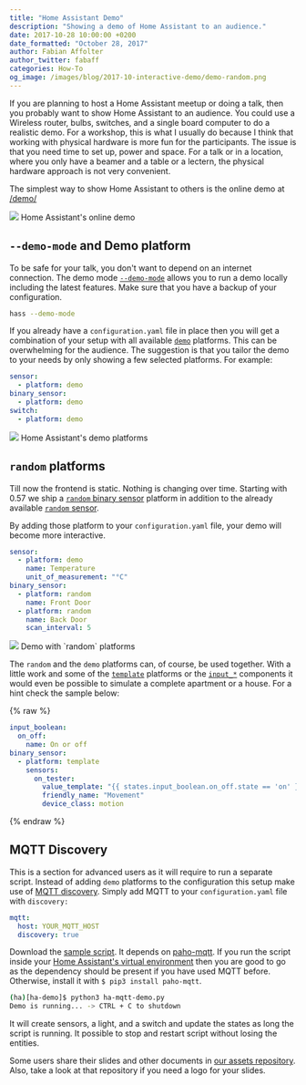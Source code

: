```yaml
---
title: "Home Assistant Demo"
description: "Showing a demo of Home Assistant to an audience."
date: 2017-10-28 10:00:00 +0200
date_formatted: "October 28, 2017"
author: Fabian Affolter
author_twitter: fabaff
categories: How-To
og_image: /images/blog/2017-10-interactive-demo/demo-random.png
---
```


If you are planning to host a Home Assistant meetup or doing a talk, then you probably want to show Home Assistant to an audience. You could use a Wireless router, bulbs, switches, and a single board computer to do a realistic demo. For a workshop, this is what I usually do because I think that working with physical hardware is more fun for the participants. The issue is that you need time to set up, power and space. For a talk or in a location, where you only have a beamer and a table or a lectern, the physical hardware approach is not very convenient.

The simplest way to show Home Assistant to others is the online demo at [/demo/](/demo/)

<p class='img'>
  <img src='/images/blog/2017-10-interactive-demo/online-demo.png' />
  Home Assistant's online demo
</p>

<!--more-->

## `--demo-mode` and Demo platform

To be safe for your talk, you don't want to depend on an internet connection. The demo mode [`--demo-mode`](/docs/tools/hass/) allows you to run a demo locally including the latest features. Make sure that you have a backup of your configuration.

```bash
hass --demo-mode
```

If you already have a `configuration.yaml` file in place then you will get a combination of your setup with all available  [`demo`](/integrations/demo/) platforms. This can be overwhelming for the audience. The suggestion is that you tailor the demo to your needs by only showing a few selected platforms. For example:

```yaml
sensor:
  - platform: demo
binary_sensor:
  - platform: demo
switch:
  - platform: demo
```

<p class='img'>
  <img src='/images/blog/2017-10-interactive-demo/demo-platforms.png' />
  Home Assistant's demo platforms
</p>

## `random` platforms

Till now the frontend is static. Nothing is changing over time. Starting with 0.57 we ship a [`random` binary sensor](/integrations/random/#binary-sensor) platform in addition to the already available [`random` sensor](/integrations/random#sensor).

By adding those platform to your `configuration.yaml` file, your demo will become more interactive.

```yaml
sensor:
  - platform: demo
    name: Temperature
    unit_of_measurement: "°C"
binary_sensor:
  - platform: random
    name: Front Door
  - platform: random
    name: Back Door
    scan_interval: 5
```

<p class='img'>
  <img src='/images/blog/2017-10-interactive-demo/demo-random.png' />
  Demo with `random` platforms
</p>

The `random` and the `demo` platforms can, of course, be used together. With a little work and some of the [`template`](/integrations/#search/template) platforms or the [`input_*`](/integrations/#search/input) components it would even be possible to simulate a complete apartment or a house. For a hint check the sample below:

{% raw %}

```yaml
input_boolean:
  on_off:
    name: On or off
binary_sensor:
  - platform: template
    sensors:
      on_tester:
        value_template: "{{ states.input_boolean.on_off.state == 'on' }}"
        friendly_name: "Movement"
        device_class: motion
```

{% endraw %}

## MQTT Discovery

This is a section for advanced users as it will require to run a separate script. Instead of adding `demo` platforms to the configuration this setup make use of [MQTT discovery](/docs/mqtt/discovery/). Simply add MQTT to your `configuration.yaml` file with `discovery:`

```yaml
mqtt:
  host: YOUR_MQTT_HOST
  discovery: true
```

Download the [sample script](https://github.com/home-assistant/home-assistant-dev-helper/blob/master/ha-mqtt-demo.py). It depends on [paho-mqtt](https://pypi.python.org/pypi/paho-mqtt). If you run the script inside your [Home Assistant's virtual environment](/docs/installation/virtualenv/) then you are good to go as the dependency should be present if you have used MQTT before. Otherwise, install it with `$ pip3 install paho-mqtt`.

```bash
(ha)[ha-demo]$ python3 ha-mqtt-demo.py
Demo is running... -> CTRL + C to shutdown
```

It will create sensors, a light, and a switch and update the states as long the script is running. It possible to stop and restart script without losing the entities.

Some users share their slides and other documents in [our assets repository](https://github.com/home-assistant/home-assistant-assets). Also, take a look at that repository if you need a logo for your slides.
